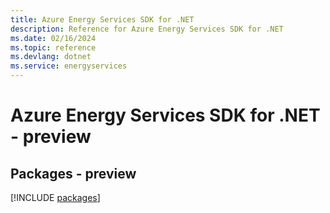 ```yaml
---
title: Azure Energy Services SDK for .NET
description: Reference for Azure Energy Services SDK for .NET
ms.date: 02/16/2024
ms.topic: reference
ms.devlang: dotnet
ms.service: energyservices
---
```

# Azure Energy Services SDK for .NET - preview
## Packages - preview
[!INCLUDE [packages](energy-services-index.md)]